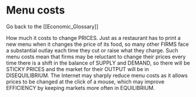# Menu costs

Go back to the [[Economic_Glossary]]


How much it costs to change PRICES. Just as a restaurant has to print a new menu when it changes the price of its food, so many other FIRMS face a substantial outlay each time they cut or raise what they charge. Such menu costs mean that firms may be reluctant to change their prices every time there is a shift in the balance of SUPPLY and DEMAND, so there will be STICKY PRICES and the market for their OUTPUT will be in DISEQUILIBRIUM. The Internet may sharply reduce menu costs as it allows prices to be changed at the click of a mouse, which may improve EFFICIENCY by keeping markets more often in EQUILIBRIUM.

